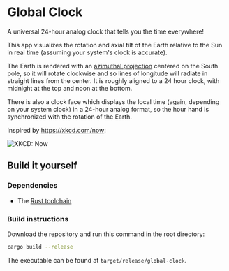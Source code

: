 # Global Clock

A universal 24-hour analog clock that tells you the time everywhere!

This app visualizes the rotation and axial tilt of the Earth relative to the
Sun in real time (assuming your system's clock is accurate).

The Earth is rendered with an [azimuthal projection] centered on the South
pole, so it will rotate clockwise and so lines of longitude will radiate in
straight lines from the center. It is roughly aligned to a 24 hour clock, with
midnight at the top and noon at the bottom.

There is also a clock face which displays the local time (again, depending on
your system clock) in a 24-hour analog format, so the hour hand is synchronized
with the rotation of the Earth.

Inspired by <https://xkcd.com/now>:

![XKCD: Now](https://imgs.xkcd.com/comics/now.png)

## Build it yourself

### Dependencies

- The [Rust toolchain](https://www.rust-lang.org/tools/install)

### Build instructions

Download the repository and run this command in the root directory: 

```sh
cargo build --release
```

The executable can be found at `target/release/global-clock`.

[azimuthal projection]: https://en.wikipedia.org/wiki/Map_projection#Azimuthal_.28projections_onto_a_plane.29
